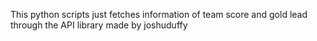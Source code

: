 This python scripts just fetches information of team score and gold lead through the API library made by joshuduffy
